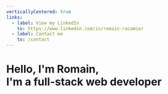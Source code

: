 ```yaml
---
verticallyCentered: true
links:
  - label: View my LinkedIn
    to: https://www.linkedin.com/in/romain-racamier
  - label: Contact me
    to: /contact
---
```

<!-- markdownlint-disable MD032 MD033 -->

# Hello, I'm <span class="accent">Romain</span>,<br> I'm a full-stack web developer
